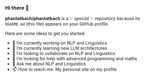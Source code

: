 ### Hi there 👋

**phantatbach/phantatbach** is a ✨ _special_ ✨ repository because its `README.md` (this file) appears on your GitHub profile.

Here are some ideas to get you started:

- 🔭 I’m currently working on NLP and Linguistics
- 🌱 I’m currently learning new LLM architectures
- 👯 I’m looking to collaborate on NLP and Linguistics
- 🤔 I’m looking for help with advanced programming and maths
- 💬 Ask me about NLP and Linguistics
- 📫 How to reach me: My personal site on my profile
